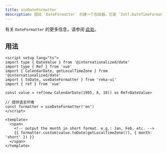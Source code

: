 ```yaml
---
title: useDateFormatter
description: 围绕 `DateFormatter` 创建一个包装器，它是 `Intl.DateTimeFormat` API 的改进版本，供各种日期构建器内部使用，以便以一致的方式轻松格式化日期。
---
```


有关 `DateFormatter` 的更多信息，请参阅 [此处](https://react-spectrum.adobe.com/internationalized/date/DateFormatter.html)。

## 用法

```vue
<script setup lang="ts">
import type { DateValue } from '@internationalized/date'
import type { Ref } from 'vue'
import { CalendarDate, getLocalTimeZone } from '@internationalized/date'
import { toDate, useDateFormatter } from 'reka-ui'
import { ref } from 'vue'

const value = ref(new CalendarDate(1995, 8, 18)) as Ref<DateValue>

// 提供语言环境
const formatter = useDateFormatter('en')
</script>

<template>
  <span>
    <!-- output the month in short format. e.g.: Jan, Feb, etc. -->
    {{ formatter.custom(value.toDate(getLocalTimeZone()), { month: 'short' }) }}
  </span>
</template>
```
